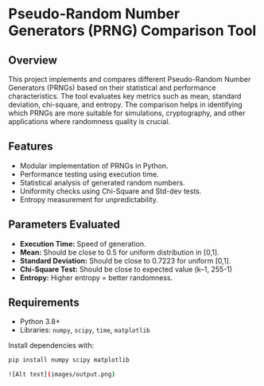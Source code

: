 # Pseudo-Random Number Generators (PRNG) Comparison Tool

## Overview
This project implements and compares different Pseudo-Random Number Generators (PRNGs) based on their statistical and performance characteristics. The tool evaluates key metrics such as mean, standard deviation, chi-square, and entropy. The comparison helps in identifying which PRNGs are more suitable for simulations, cryptography, and other applications where randomness quality is crucial.

## Features
- Modular implementation of PRNGs in Python.
- Performance testing using execution time.
- Statistical analysis of generated random numbers.
- Uniformity checks using Chi-Square and Std-dev tests.
- Entropy measurement for unpredictability.

## Parameters Evaluated
- **Execution Time:** Speed of generation.
- **Mean:** Should be close to 0.5 for uniform distribution in [0,1].
- **Standard Deviation:** Should be close to 0.7223 for uniform [0,1].
- **Chi-Square Test:** Should be close to expected value (k–1, 255-1)
- **Entropy:** Higher entropy = better randomness.

## Requirements
- Python 3.8+
- Libraries: `numpy`, `scipy`, `time`, `matplotlib`

Install dependencies with:
```bash
pip install numpy scipy matplotlib

![Alt text](images/output.png)

